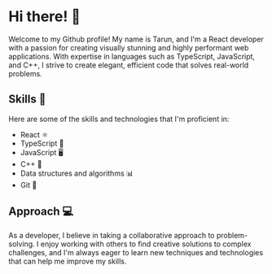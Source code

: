 # Hi there! 👋

Welcome to my Github profile! My name is Tarun, and I'm a React developer with a passion for creating visually stunning and highly performant web applications. With expertise in languages such as TypeScript, JavaScript, and C++, I strive to create elegant, efficient code that solves real-world problems.

## Skills 🚀

Here are some of the skills and technologies that I'm proficient in:

- React ⚛️
- TypeScript 📝
- JavaScript 🖥️
- C++ 🤖
- Data structures and algorithms 📊
- Git 🌳

## Approach 💻

As a developer, I believe in taking a collaborative approach to problem-solving. I enjoy working with others to find creative solutions to complex challenges, and I'm always eager to learn new techniques and technologies that can help me improve my skills.

